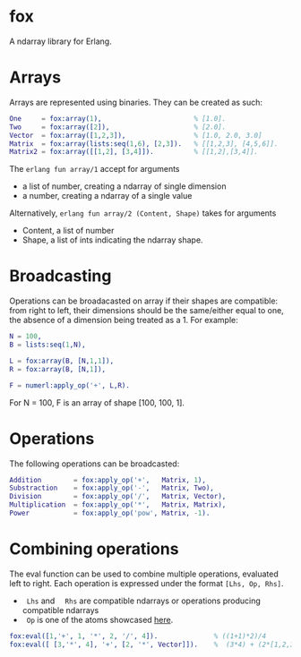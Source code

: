# fox
A ndarray library for Erlang.

# Arrays
Arrays are represented using binaries. They can be created as such:

```erlang
One     = fox:array(1),                       % [1.0].
Two     = fox:array([2]),                     % [2.0].
Vector  = fox:array([1,2,3]),                 % [1.0, 2.0, 3.0]
Matrix  = fox:array(lists:seq(1,6), [2,3]).   % [[1,2,3], [4,5,6]].
Matrix2 = fox:array([[1,2], [3,4]]).          % [[1,2],[3,4]]. 
```
The ```erlang fun array/1``` accept for arguments
* a list of number, creating a ndarray of single dimension
* a number, creating a ndarray of a single value

Alternatively,  ```erlang fun array/2 (Content, Shape)``` takes for arguments
* Content, a list of number
* Shape, a list of ints indicating the ndarray shape.

# Broadcasting
Operations can be broadacasted on array if their shapes are compatible: from right to left, their dimensions should be the same/either equal to one, the absence of a dimension being treated as a 1. For example:


```erlang
N = 100,
B = lists:seq(1,N),

L = fox:array(B, [N,1,1]),
R = fox:array(B, [N,1]),

F = numerl:apply_op('+', L,R).
```
For N = 100, F is an array of shape [100, 100, 1].

# Operations
The following operations can be broadcasted:

```erlang
Addition        = fox:apply_op('+',   Matrix, 1),
Substraction    = fox:apply_op('-',   Matrix, Two),
Division        = fox:apply_op('/',   Matrix, Vector),
Multiplication  = fox:apply_op('*',   Matrix, Matrix),
Power           = fox:apply_op('pow', Matrix, -1).
```

# Combining operations
 The eval function can be used to combine multiple operations, evaluated left to right. Each operation is expressed 
 under the format ``` [Lhs, Op, Rhs] ```.
 * ``` Lhs``` and ```  Rhs``` are compatible ndarrays or operations producing compatible ndarrays
 * ``` Op``` is one of the atoms showcased [here](https://github.com/tanguyl/fox#operations).
```erlang
fox:eval([1,'+', 1, '*', 2, '/', 4]).              % ((1+1)*2)/4
fox:eval([ [3,'*', 4], '+', [2, '*', Vector]]).    %  (3*4) + (2*[1,2,3])
```
